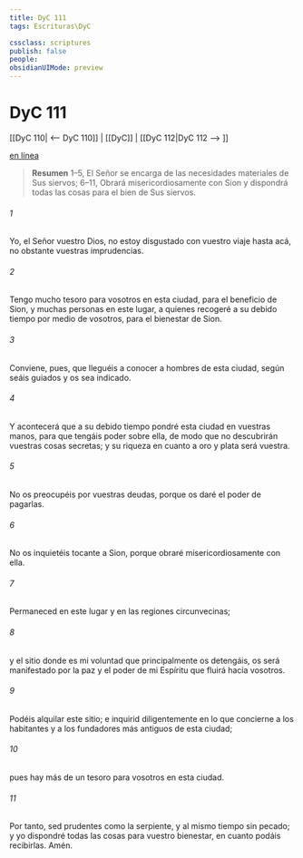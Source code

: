 ```yaml
---
title: DyC 111
tags: Escrituras\DyC

cssclass: scriptures
publish: false
people:
obsidianUIMode: preview
---
```


# DyC 111
[[DyC 110| <-- DyC 110]] | [[DyC]] | [[DyC 112|DyC 112 --> ]]

[en línea](https://churchofjesuschrist.org/study/scriptures/dc-testament/dc/111?lang=spa)

> __Resumen__
1–5, El Señor se encarga de las necesidades materiales de Sus siervos; 6–11, Obrará misericordiosamente con Sion y dispondrá todas las cosas para el bien de Sus siervos.

###### 1 
Yo, el Señor vuestro Dios, no estoy disgustado con vuestro viaje hasta acá, no obstante vuestras imprudencias.

###### 2 
Tengo mucho tesoro para vosotros en esta ciudad, para el beneficio de Sion, y muchas personas en este lugar, a quienes recogeré a su debido tiempo por medio de vosotros, para el bienestar de Sion.

###### 3 
Conviene, pues, que lleguéis a conocer a hombres de esta ciudad, según seáis guiados y os sea indicado.

###### 4 
Y acontecerá que a su debido tiempo pondré esta ciudad en vuestras manos, para que tengáis poder sobre ella, de modo que no descubrirán vuestras cosas secretas; y su riqueza en cuanto a oro y plata será vuestra.

###### 5 
No os preocupéis por vuestras deudas, porque os daré el poder de pagarlas.

###### 6 
No os inquietéis tocante a Sion, porque obraré misericordiosamente con ella.

###### 7 
Permaneced en este lugar y en las regiones circunvecinas;

###### 8 
y el sitio donde es mi voluntad que principalmente os detengáis, os será manifestado por la paz y el poder de mi Espíritu que fluirá hacia vosotros.

###### 9 
Podéis alquilar este sitio; e inquirid diligentemente en lo que concierne a los habitantes y a los fundadores más antiguos de esta ciudad;

###### 10 
pues hay más de un tesoro para vosotros en esta ciudad.

###### 11 
Por tanto, sed prudentes como la serpiente, y al mismo tiempo sin pecado; y yo dispondré todas las cosas para vuestro bienestar, en cuanto podáis recibirlas. Amén.

